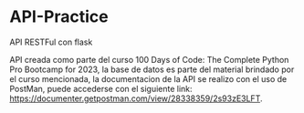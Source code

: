 # API-Practice
API RESTFul con flask

API creada como parte del curso 100 Days of Code: The Complete Python Pro Bootcamp for 2023, la base de datos es parte del material brindado por el curso mencionada, la documentacion de la API se realizo con el uso de PostMan, puede accederse con el siguiente link: https://documenter.getpostman.com/view/28338359/2s93zE3LFT.
